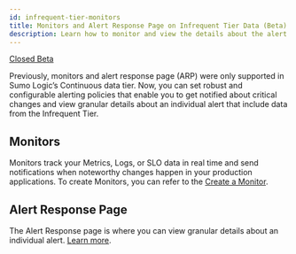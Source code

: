 ```yaml
---
id: infrequent-tier-monitors
title: Monitors and Alert Response Page on Infrequent Tier Data (Beta)
description: Learn how to monitor and view the details about the alert against the Infrequent data tier.
---
```


<head>
  <meta name="robots" content="noindex" />
</head>

<p><a href="/docs/beta"><span className="beta">Closed Beta</span></a></p>

Previously, monitors and alert response page (ARP) were only supported in Sumo Logic’s Continuous data tier. Now, you can set robust and configurable alerting policies that enable you to get notified about critical changes and view granular details about an individual alert that include data from the Infrequent Tier.

## Monitors

Monitors track your Metrics, Logs, or SLO data in real time and send notifications when noteworthy changes happen in your production applications. To create Monitors, you can refer to the [Create a Monitor](/docs/alerts/monitors/create-monitor/).

## Alert Response Page

The Alert Response page is where you can view granular details about an individual alert. [Learn more](/docs/alerts/monitors/alert-response/#alert-page).

